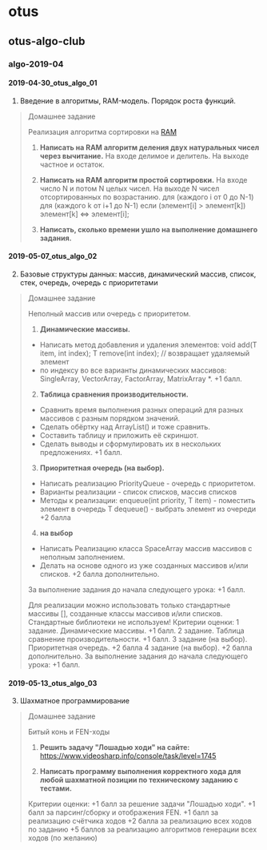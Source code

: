 # otus



## otus-algo-club
### algo-2019-04
#### 2019-04-30_otus_algo_01

1. Введение в алгоритмы, RAM-модель. Порядок роста функций. 

> Домашнее задание
>
> Реализация алгоритма сортировки на [RAM](http://discopal.ispras.ru/Random_Access_Machine)
> 1. **Написать на RAM алгоритм деления двух натуральных чисел через вычитание.**
> На входе делимое и делитель. 
> На выходе частное и остаток.
> 
> 2. **Написать на RAM алгоритм простой сортировки.**
> На входе число N и потом N целых чисел.
> На выходе N чисел отсортированных по возрастанию.
> для (каждого i от 0 до N-1)
> для (каждого k от i+1 до N-1)
> если (элемент[i] > элемент[k])
> элемент[k] <=> элемент[i];
> 
> 3. **Написать, сколько времени ушло на выполнение домашнего задания.**

#### 2019-05-07_otus_algo_02

2. Базовые структуры данных: массив, динамический массив, список, стек, очередь, очередь с приоритетами

> Домашнее задание
>
> Неполный массив или очередь с приоритетом.
> 1. **Динамические массивы.**
> - Написать метод добавления и удаления элементов:
> void add(T item, int index);
> T remove(int index); // возвращает удаляемый элемент
> - по индексу во все варианты динамических массивов:
> SingleArray, VectorArray, FactorArray, MatrixArray *.
> +1 балл.
> 
> 2. **Таблица сравнения производительности.**
> - Сравнить время выполнения разных операций для разных массивов с разным порядком значений.
> - Cделать обёртку над ArrayList() и тоже сравнить.
> - Составить таблицу и приложить её скриншот. 
> - Сделать выводы и сформулировать их в нескольких предложениях.
> +1 балл.
>
> 3. **Приоритетная очередь (на выбор).**
> - Написать реализацию PriorityQueue - очередь с приоритетом.
> - Варианты реализации - список списков, массив списков
> - Методы к реализации:
> enqueue(int priority, T item) - поместить элемент в очередь
> T dequeue() - выбрать элемент из очереди
> +2 балла
>
> 4. **на выбор**
> - Написать Реализацию класса SpaceArray массив массивов с неполным заполнением. 
> - Делать на основе одного из уже созданных массивов и/или списков.
> +2 балла дополнительно.
>
> За выполнение задания до начала следующего урока:
> +1 балл.
>
> Для реализации можно использовать только 
> стандартные массивы [], созданные классы массивов и/или списков.
> Стандартные библиотеки не используем!
> Критерии оценки: 1 задание. Динамические массивы. +1 балл.
> 2 задание. Таблица сравнение производительности. +1 балл.
> 3 задание (на выбор). Приоритетная очередь. +2 балла
> 4 задание (на выбор). +2 балла дополнительно.
> За выполнение задания до начала следующего урока:
> +1 балл.
>

#### 2019-05-13_otus_algo_03

3. Шахматное программирование

> Домашнее задание
>
> Битый конь и FEN-ходы
> 1. **Решить задачу "Лошадью ходи" на сайте:**
> https://www.videosharp.info/console/task/level=1745
>
> 2. **Написать программу выполнения корректного хода для любой шахматной позиции по техническому заданию с тестами.**
>
> Критерии оценки: +1 балл за решение задачи "Лошадью ходи".
> +1 балл за парсинг/сборку и отображения FEN.
> +1 балл за реализацию счётчика ходов
> +2 балла за реализацию всех ходов по заданию
> +5 баллов за реализацию алгоритмов генерации всех ходов (по желанию)
